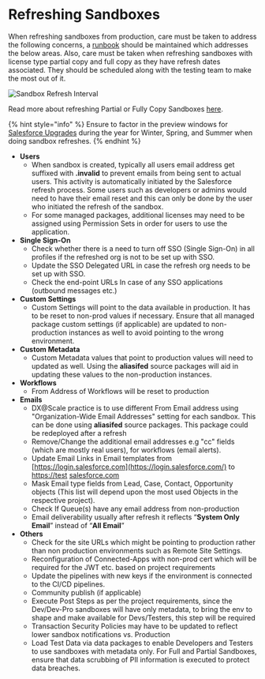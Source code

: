 # Refreshing Sandboxes

When refreshing sandboxes from production, care must be taken to address the following concerns, a [runbook](../development-practices/tracking-manual-steps.md) should be maintained which addresses the below areas. Also, care must be taken when refreshing sandboxes with license type partial copy and full copy as they have refresh dates associated. They should be scheduled along with the testing team to make the most out of it.

![Sandbox Refresh Interval](../.gitbook/assets/image%20%2853%29.png)

Read more about refreshing Partial or Fully Copy Sandboxes [here](https://help.salesforce.com/articleView?id=000313358&type=1&mode=1).

{% hint style="info" %}
Ensure to factor in the preview windows for [Salesforce Upgrades](https://help.salesforce.com/articleView?id=getstart_upgrades.htm&type=0) during the year for Winter, Spring, and Summer when doing sandbox refreshes.
{% endhint %}

* **Users** 
  * When sandbox is created, typically all users email address get suffixed with **.invalid** to prevent emails from being sent to actual users. This activity is automatically initiated by the Salesforce refresh process. Some users such as developers or admins would need to have their email reset and this can only be done by the user who initiated the refresh of the sandbox.
  * For some managed packages, additional licenses may need to be assigned using Permission Sets in order for users to use the application.
* **Single Sign-On**
  * Check whether there is a need to turn off  SSO \(Single Sign-On\) in all profiles if the refreshed org is not to be set up with SSO. 
  * Update the SSO Delegated URL in case the refresh org needs to be set up with SSO.
  * Check the end-point URLs In case of any SSO applications \(outbound messages etc.\)
* **Custom Settings**
  * Custom Settings will point to the data available in production. It has to be reset to non-prod values if necessary.  Ensure that all managed package custom settings \(if applicable\) are updated to non-production instances as well to avoid pointing to the wrong environment.
* **Custom Metadata**
  * Custom Metadata values that point to production values will need to updated as well.  Using the **aliasifed** source packages will aid in updating these values to the non-production instances.
* **Workflows**
  * From Address of Workflows will be reset to production
* **Emails**
  * DX@Scale practice is to use different From Email address using "Organization-Wide Email Addresses" setting for each sandbox. This can be done using **aliasifed** source packages. This package could be redeployed after a refresh
  * Remove/Change the additional email addresses e.g "cc" fields \(which are mostly real users\), for workflows \(email alerts\).
  * Update Email Links in Email templates from [https://login.salesforce.com](https://login.salesforce.com/) to [https://test](https://test/)  [salesforce.com](http://salesforce.com/) 
  * Mask Email type fields from Lead, Case, Contact, Opportunity objects \(This list will depend upon the most used Objects in the respective project\).
  * Check If Queue\(s\) have any email address from non-production
  * Email deliverability usually after refresh it reflects “**System Only Email**” instead of “**All Email**”
* **Others**
  * Check for the site URLs which might be pointing to production rather than non production environments such as Remote Site Settings.
  * Reconfiguration of Connected-Apps with non-prod cert which will be required for the JWT etc. based on project requirements
  * Update the pipelines with new keys if the environment is connected to the CI/CD pipelines.
  * Community publish \(if applicable\)
  * Execute Post Steps as per the project requirements, since the Dev/Dev-Pro sandboxes will have only metadata, to bring the env to shape and make available for Devs/Testers, this step will be required
  * Transaction Security Policies may have to be updated to reflect lower sandbox notifications vs. Production
  * Load Test Data via data packages to enable Developers and Testers to use sandboxes with metadata only.  For Full and Partial Sandboxes, ensure that data scrubbing of PII information is executed to protect data breaches.





